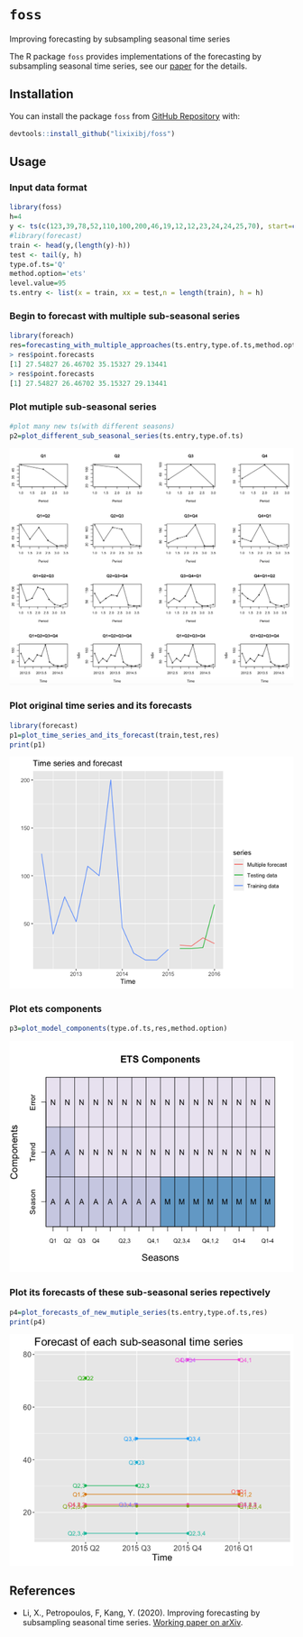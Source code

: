 `foss`
========
Improving forecasting by subsampling seasonal time series

The R package `foss` provides implementations of the forecasting by subsampling seasonal time series, see our [paper](https://arxiv.org/abs/2101.00827) for the details.

Installation
------------

You can install the package `foss` from [GitHub Repository](https://github.com/lixixibj/foss) with:

``` r
devtools::install_github("lixixibj/foss")
```

Usage
-----



### Input data format


``` r
library(foss)
h=4
y <- ts(c(123,39,78,52,110,100,200,46,19,12,12,23,24,24,25,70), start=c(2012,2),frequency=4)
#library(forecast)
train <- head(y,(length(y)-h))
test <- tail(y, h)
type.of.ts='Q'
method.option='ets'
level.value=95
ts.entry <- list(x = train, xx = test,n = length(train), h = h)
```

### Begin to forecast with multiple sub-seasonal series


``` r
library(foreach)
res=forecasting_with_multiple_approaches(ts.entry,type.of.ts,method.option,level.value)
> res$point.forecasts
[1] 27.54827 26.46702 35.15327 29.13441
> res$point.forecasts
[1] 27.54827 26.46702 35.15327 29.13441
```
### Plot mutiple sub-seasonal series

``` r
#plot many new ts(with different seasons)
p2=plot_different_sub_seasonal_series(ts.entry,type.of.ts)
```
![](sub-seasonal-series.png)

### Plot original time series and its forecasts

``` r
library(forecast)
p1=plot_time_series_and_its_forecast(train,test,res)
print(p1)
```
![](time-series-and-its-forecasts.png)
### Plot ets components


``` r
p3=plot_model_components(type.of.ts,res,method.option)
```
![](ets-components.png)
### Plot its forecasts of these sub-seasonal series repectively

``` r
p4=plot_forecasts_of_new_mutiple_series(ts.entry,type.of.ts,res)
print(p4)
```
![](forecast-of-sub-seasonal-series.png)



References
----------

- Li, X., Petropoulos, F, Kang, Y. (2020). Improving forecasting by subsampling seasonal time series. [Working paper on arXiv](https://arxiv.org/abs/2101.00827).



